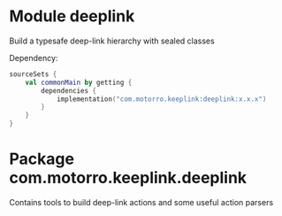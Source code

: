 # Module deeplink

Build a typesafe deep-link hierarchy with sealed classes

Dependency:

```kotlin
sourceSets {
    val commonMain by getting {
        dependencies {
            implementation("com.motorro.keeplink:deeplink:x.x.x")
        }
    }
}
```


# Package com.motorro.keeplink.deeplink

Contains tools to build deep-link actions and some useful action parsers